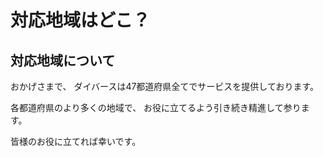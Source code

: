 # 対応地域はどこ？



## 対応地域について

おかげさまで、
ダイバースは47都道府県全てでサービスを提供しております。

各都道府県のより多くの地域で、
お役に立てるよう引き続き精進して参ります。

皆様のお役に立てれば幸いです。